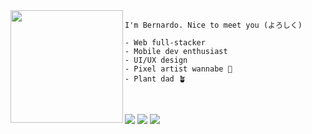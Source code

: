 <img align="left" height="180" src="https://64.media.tumblr.com/99a59c173ecefd9b436267c34fe80e0f/tumblr_ozkius8tCY1wfxff7o1_500.gifv"/>

````
I'm Bernardo. Nice to meet you (よろしく) 

- Web full-stacker
- Mobile dev enthusiast 
- UI/UX design 
- Pixel artist wannabe 👾 
- Plant dad 🪴
````
<br/>

[<img src="https://img.shields.io/badge/linkedin-000000?&style=for-the-badge&logo=linkedin&logoColor=560bad" />](https://www.linkedin.com/in/bbechtold/)
[<img src = "https://img.shields.io/badge/Say Hi-000000?style=for-the-badge&logo=Mail.Ru&logoColor=560bad">](mailto:hi.bern@hotmail.com)
[<img src = "https://img.shields.io/badge/CodeSandbox-000000?style=for-the-badge&logo=CodeSandbox&logoColor=560bad">](https://codesandbox.io/u/Berhell)
